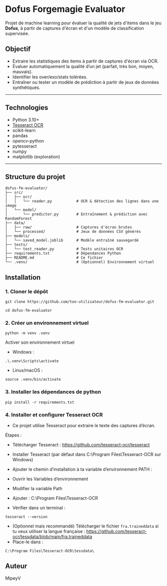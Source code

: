 # Dofus Forgemagie Evaluator

Projet de machine learning pour évaluer la qualité de jets d'items dans le jeu **Dofus**, à partir de captures d'écran et d'un modèle de classification supervisée.

## Objectif

- Extraire les statistiques des items à partir de captures d'écran via OCR.
- Évaluer automatiquement la qualité d’un jet (parfait, très bon, moyen, mauvais).
- Identifier les over/exo/stats tolérées.
- Entraîner ou tester un modèle de prédiction à partir de jeux de données synthétiques.

---

## Technologies

- Python 3.10+
- [Tesseract OCR](https://github.com/tesseract-ocr/tesseract)
- scikit-learn
- pandas
- opencv-python
- pytesseract
- numpy
- matplotlib (exploration)

---

## Structure du projet

```
dofus-fm-evaluator/
├── src/
│   ├── ocr/
│   │   └── reader.py           # OCR & détection des lignes dans une image
│   └── model/
│       └── predictor.py        # Entraînement & prédiction avec RandomForest
├── data/
│   ├── raw/                    # Captures d'écran brutes
│   └── processed/              # Jeux de données CSV générés
├── models/
│   └── saved_model.joblib      # Modèle entraîné sauvegardé
├── tests/
│   └── test_reader.py          # Tests unitaires OCR
├── requirements.txt            # Dépendances Python
├── README.md                   # Ce fichier
└── .venv/                      # (Optionnel) Environnement virtuel
```
  
## Installation

### 1. Cloner le dépôt

```
git clone https://github.com/ton-utilisateur/dofus-fm-evaluator.git
```
```
cd dofus-fm-evaluator
```

### 2. Créer un environnement virtuel

```
python -m venv .venv
```
Activer son environnement virtuel

- Windows :
```
.\.venv\Scripts\activate
```
- Linux/macOS :
```
source .venv/bin/activate
```

### 3. Installer les dépendances de python
```
pip install -r requirements.txt
```
### 4. Installer et configurer Tesseract OCR

- Ce projet utilise Tesseract pour extraire le texte des captures d’écran.

Étapes :
- Télécharger Tesseract :
  https://github.com/tesseract-ocr/tesseract

- Installer Tesseract (par défaut dans C:\Program Files\Tesseract-OCR sur Windows)

- Ajouter le chemin d’installation à ta variable d’environnement PATH :

- Ouvrir les Variables d’environnement

- Modifier la variable Path

- Ajouter : C:\Program Files\Tesseract-OCR

- Vérifier dans un terminal :

```
tesseract --version
```
- (Optionnel mais recommandé) Télécharger le fichier ```fra.traineddata``` si tu veux utiliser la langue française :
https://github.com/tesseract-ocr/tessdata/blob/main/fra.traineddata
- Place-le dans :
```
C:\Program Files\Tesseract-OCR\tessdata\
```
## Auteur
MipeyV
